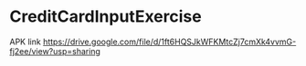 # CreditCardInputExercise
APK link
https://drive.google.com/file/d/1ft6HQSJkWFKMtcZj7cmXk4vvmG-fj2ee/view?usp=sharing
